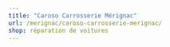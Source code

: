 ```yaml
---
title: "Caroso Carrosserie Mérignac"
url: /merignac/caroso-carrosserie-merignac/
shop: réparation de voitures
---
```

